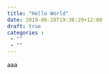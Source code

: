 ```yaml
---
title: "Hello World"
date: 2019-06-28T19:36:29+12:00
draft: true
categories :
 - ""
 - ""
---
```


aaa